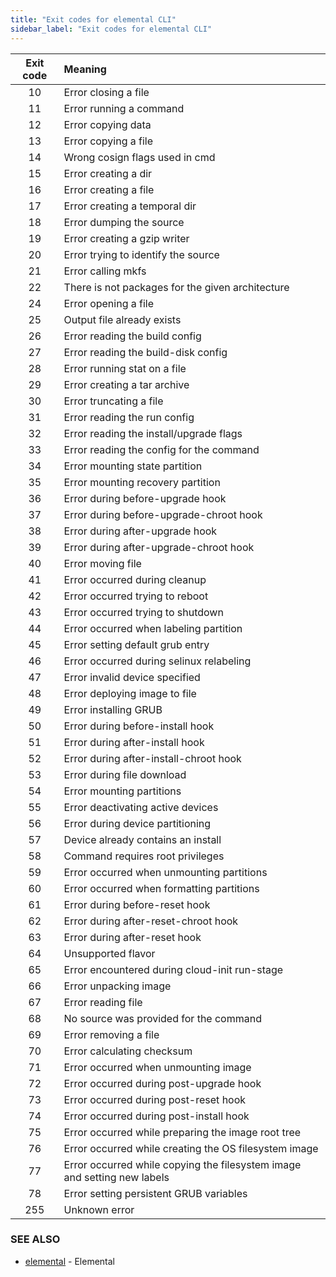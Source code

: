 ```yaml
---
title: "Exit codes for elemental CLI"
sidebar_label: "Exit codes for elemental CLI"
---
```


| Exit code | Meaning |
| :----: | :---- |
| 10 | Error closing a file|
| 11 | Error running a command|
| 12 | Error copying data|
| 13 | Error copying a file|
| 14 | Wrong cosign flags used in cmd|
| 15 | Error creating a dir|
| 16 | Error creating a file|
| 17 | Error creating a temporal dir|
| 18 | Error dumping the source|
| 19 | Error creating a gzip writer|
| 20 | Error trying to identify the source|
| 21 | Error calling mkfs|
| 22 | There is not packages for the given architecture|
| 24 | Error opening a file|
| 25 | Output file already exists|
| 26 | Error reading the build config|
| 27 | Error reading the build-disk config|
| 28 | Error running stat on a file|
| 29 | Error creating a tar archive|
| 30 | Error truncating a file|
| 31 | Error reading the run config|
| 32 | Error reading the install/upgrade flags|
| 33 | Error reading the config for the command|
| 34 | Error mounting state partition|
| 35 | Error mounting recovery partition|
| 36 | Error during before-upgrade hook|
| 37 | Error during before-upgrade-chroot hook|
| 38 | Error during after-upgrade hook|
| 39 | Error during after-upgrade-chroot hook|
| 40 | Error moving file|
| 41 | Error occurred during cleanup|
| 42 | Error occurred trying to reboot|
| 43 | Error occurred trying to shutdown|
| 44 | Error occurred when labeling partition|
| 45 | Error setting default grub entry|
| 46 | Error occurred during selinux relabeling|
| 47 | Error invalid device specified|
| 48 | Error deploying image to file|
| 49 | Error installing GRUB|
| 50 | Error during before-install hook|
| 51 | Error during after-install hook|
| 52 | Error during after-install-chroot hook|
| 53 | Error during file download|
| 54 | Error mounting partitions|
| 55 | Error deactivating active devices|
| 56 | Error during device partitioning|
| 57 | Device already contains an install|
| 58 | Command requires root privileges|
| 59 | Error occurred when unmounting partitions|
| 60 | Error occurred when formatting partitions|
| 61 | Error during before-reset hook|
| 62 | Error during after-reset-chroot hook|
| 63 | Error during after-reset hook|
| 64 | Unsupported flavor|
| 65 | Error encountered during cloud-init run-stage|
| 66 | Error unpacking image|
| 67 | Error reading file|
| 68 | No source was provided for the command|
| 69 | Error removing a file|
| 70 | Error calculating checksum|
| 71 | Error occurred when unmounting image|
| 72 | Error occurred during post-upgrade hook|
| 73 | Error occurred during post-reset hook|
| 74 | Error occurred during post-install hook|
| 75 | Error occurred while preparing the image root tree|
| 76 | Error occurred while creating the OS filesystem image|
| 77 | Error occurred while copying the filesystem image and setting new labels|
| 78 | Error setting persistent GRUB variables|
| 255 | Unknown error|

### SEE ALSO

* [elemental](elemental.md)	 - Elemental
